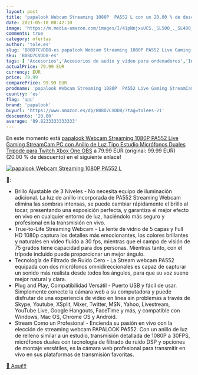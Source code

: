 ```yaml
---
layout: post
title: 'papalook Webcam Streaming 1080P  PA552 L con un 20.00 % de descuento'
date: 2021-05-10 08:42:10
image: 'https://m.media-amazon.com/images/I/41pNnjxvUCS._SL500_._SL400_.jpg'
comments: true
category: ofertas
author: 'tole.es'
slug: 'B08D7CVDD8-es papalook Webcam Streaming 1080P PA552 Live Gaming...'
sku: 'B08D7CVDD8-es'
tags: [ 'Accesorios','Accesorios de audio y vídeo para ordenadores','Informática','Webcams y telefonía VoIP','papalook','xbox', ]
actualPrice: 79.99 EUR
currency: EUR
price: 79.99
comparePrice: 99.99 EUR
prodname: 'papalook Webcam Streaming 1080P  PA552 Live Gaming StreamCam PC con Anillo de Luz Tipo Estudio  Micrófonos Duales  Trípode para Twitch  Xbox One  OBS'
country: 'es'
flag: '🇪🇸'
brand: 'papalook'
buyurl: 'https://www.amazon.es/dp/B08D7CVDD8/?tag=tolees-21'
descuento: '20.00'
average: '89.8233333333333'
---
```


En este momento está [papalook Webcam Streaming 1080P  PA552 Live Gaming StreamCam PC con Anillo de Luz Tipo Estudio  Micrófonos Duales  Trípode para Twitch  Xbox One  OBS](https://www.amazon.es/dp/B08D7CVDD8/?tag=tolees-21) a 79.99 EUR (original: 99.99 EUR) (20.00 %  de descuento) en el siguiente enlace!

[![papalook Webcam Streaming 1080P  PA552 L](https://m.media-amazon.com/images/I/41pNnjxvUCS._SL500_._SL400_.jpg)](https://www.amazon.es/dp/B08D7CVDD8/?tag=tolees-21)

🔎:

- Brillo Ajustable de 3 Niveles - No necesita equipo de iluminación adicional. La luz de anillo incorporada de PA552 Streaming Webcam elimina las sombras intensas, se puede cambiar rápidamente el brillo al tocar, presentando una exposición perfecta, y garantiza el mejor efecto en vivo en cualquier entorno de luz, haciéndolo más seguro y profesional en la transmisión en vivo.
- True-to-Life Streaming Webcam - La lente de vidrio de 5 capas y Full HD 1080p captura los detalles más emocionantes, los colores brillantes y naturales en video fluido a 30 fps, mientras que el campo de visión de 75 grados tiene capacidad para dos personas. Mientras tanto, con el trípode incluido puede proporcionar un mejor ángulo.
- Tecnología de Filtrado de Ruido Cero - La Stream webcam PA552 equipada con dos micrófonos omnidireccionales es capaz de capturar un sonido más realista desde todos los ángulos, para que su voz suene mejor natural y clara.
- Plug and Play, Compatibilidad Versátil - Puerto USB y fácil de usar. Simplemente conecte la cámara web a su computadora y puede disfrutar de una experiencia de video en línea sin problemas a través de Skype, Youtube, XSplit, Mixer, Twitter, MSN, Yahoo, Livestream, YouTube Live, Google Hangouts, FaceTime y más, y compatible con Windows, Mac OS, Chrome OS y Android.
- Stream Como un Profesional - Encienda su pasión en vivo con la elección de streaming webcam PAPALOOK PA552. Con un anillo de luz de relleno similar a un estudio, transmisión detallada de 1080P a 30FPS, micrófonos duales con tecnología de filtrado de ruido DSP y opciones de montaje versátiles, es la cámara web profesional para transmitir en vivo en sus plataformas de transmisión favoritas.

[🛒 Aquí!!!](https://www.amazon.es/dp/B08D7CVDD8/?tag=tolees-21)
